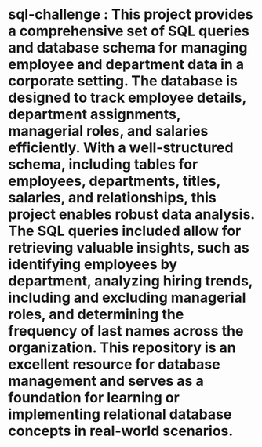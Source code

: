 # sql-challenge : This project provides a comprehensive set of SQL queries and database schema for managing employee and department data in a corporate setting. The database is designed to track employee details, department assignments, managerial roles, and salaries efficiently. With a well-structured schema, including tables for employees, departments, titles, salaries, and relationships, this project enables robust data analysis. The SQL queries included allow for retrieving valuable insights, such as identifying employees by department, analyzing hiring trends, including and excluding managerial roles, and determining the frequency of last names across the organization. This repository is an excellent resource for database management and serves as a foundation for learning or implementing relational database concepts in real-world scenarios.
